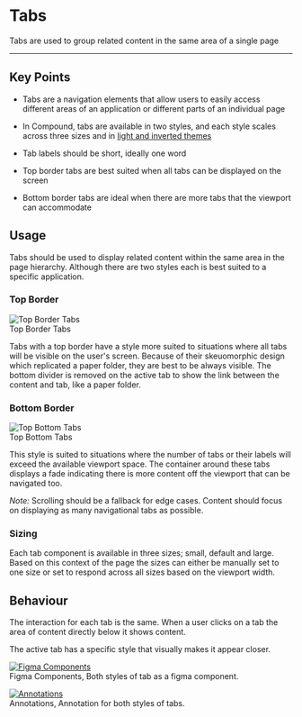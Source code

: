 
# Tabs

Tabs are used to group related content in the same area of a single page

---

## Key Points

- Tabs are a navigation elements that allow users to easily access different areas of an application or different parts of an individual page

- In Compound, tabs are available in two styles, and each style scales across three sizes and in [light and inverted themes]()

- Tab labels should be short, ideally one word

- Top border tabs are best suited when all tabs can be displayed on the screen

- Bottom border tabs are ideal when there are more tabs that the viewport can accommodate

## Usage

Tabs should be used to display related content within the same area in the page hierarchy. Although there are two styles each is best suited to a specific application.

### Top Border

  
![Top Border Tabs](https://studio-assets.supernova.io/design-systems/16150/1ebbef83-198e-486b-90e1-2cf7f21466b6.png?Expires=1980201600&Policy=eyJTdGF0ZW1lbnQiOlt7IlJlc291cmNlIjoiaHR0cHM6Ly9zdHVkaW8tYXNzZXRzLnN1cGVybm92YS5pby9kZXNpZ24tc3lzdGVtcy8xNjE1MC8xZWJiZWY4My0xOThlLTQ4NmItOTBlMS0yY2Y3ZjIxNDY2YjYucG5nIiwiQ29uZGl0aW9uIjp7IkRhdGVMZXNzVGhhbiI6eyJBV1M6RXBvY2hUaW1lIjoxOTgwMjAxNjAwfX19XX0_&Signature=XYCqxDPy8cyzv5N4LkkHpno7sr3xpy0g5TZ4FI~GEL537X2sp1rU794VMjrQktSE4YpZVlITlyofER~as-iPovD19G4SDANFQhNy1YZcUKzsaPfxOJes8sx9afSME5Y86Vr3Vx50sPY6KasPd1c885QQnflawI0dqtihGair-B~L2eSd8ZvvrfK8n5Z11kJ0HfRI2zGchE6Z54oTPaPN7T2-JOelfiORokPkUAQ1QPm6kXiRGyo65j9~vDueh~WtYBf3-018xorRlutQl8XiO7Viis3P8VGktE1eWsBs1H0Cs1e5mfAR2CD5I07ooPCSpUZaxsv5Ix0kuBVQJjQi~Q__&Key-Pair-Id=APKAJGK34LCCAUR7N6LA)  
Top Border Tabs  


Tabs with a top border have a style more suited to situations where all tabs will be visible on the user's screen. Because of their skeuomorphic design which replicated a paper folder, they are best to be always visible. The bottom divider is removed on the active tab to show the link between the content and tab, like a paper folder.

### Bottom Border

  
![Top Bottom Tabs](https://studio-assets.supernova.io/design-systems/16150/a019e04a-843d-4cb7-b3bd-a77784e67dc0.png?Expires=1980201600&Policy=eyJTdGF0ZW1lbnQiOlt7IlJlc291cmNlIjoiaHR0cHM6Ly9zdHVkaW8tYXNzZXRzLnN1cGVybm92YS5pby9kZXNpZ24tc3lzdGVtcy8xNjE1MC9hMDE5ZTA0YS04NDNkLTRjYjctYjNiZC1hNzc3ODRlNjdkYzAucG5nIiwiQ29uZGl0aW9uIjp7IkRhdGVMZXNzVGhhbiI6eyJBV1M6RXBvY2hUaW1lIjoxOTgwMjAxNjAwfX19XX0_&Signature=XuHteGzardA~WqBzJzPz3w765giqwZcqKB4aGgj6p~gD~qE9-TudPgLRZYcdVughQcpzNLe0eEOM8K4gs2Xt4f-vc-JfXTK3zsNdeYibq0qaOyCxfMkSpj~0ERS4FYxpOZ~h2rNjSU9cVzMrHHUimhaNT2DZlghOoUQsNVFMCd7SxBlPXQPfQJP-i~8CLZ06YvQ-RF6gz--nZsQ8a0k1lFcQpa3zvWleRpcpVuczc-btF0I1Ny8wQDAoj~vXVaKEvuhSF5d04S~FbowVK2WIo00vSyiAT3lwIEA5LVzL4-EJIVJptBBLsQy~Ea7wyK3bv1yvIxKfWLYkqH5hMsKyHA__&Key-Pair-Id=APKAJGK34LCCAUR7N6LA)  
Top Bottom Tabs  


This style is suited to situations where the number of tabs or their labels will exceed the available viewport space. The container around these tabs displays a fade indicating there is more content off the viewport that can be navigated too.

*Note:* Scrolling should be a fallback for edge cases. Content should focus on displaying as many navigational tabs as possible.

### Sizing

Each tab component is available in three sizes; small, default and large. Based on this context of the page the sizes can either be manually set to one size or set to respond across all sizes based on the viewport width.

## Behaviour

The interaction for each tab is the same. When a user clicks on a tab the area of content directly below it shows content.

The active tab has a specific style that visually makes it appear closer.

  
[![Figma Components](https://studio-assets.supernova.io/design-systems/16150/31d6f7d7-27b5-4b32-b320-f2007257e307.png?Expires=1980201600&Policy=eyJTdGF0ZW1lbnQiOlt7IlJlc291cmNlIjoiaHR0cHM6Ly9zdHVkaW8tYXNzZXRzLnN1cGVybm92YS5pby9kZXNpZ24tc3lzdGVtcy8xNjE1MC8zMWQ2ZjdkNy0yN2I1LTRiMzItYjMyMC1mMjAwNzI1N2UzMDcucG5nIiwiQ29uZGl0aW9uIjp7IkRhdGVMZXNzVGhhbiI6eyJBV1M6RXBvY2hUaW1lIjoxOTgwMjAxNjAwfX19XX0_&Signature=adVnbKCerfC-V-M4i-gOU7PZAjLLdi5ZWUpFPajnJUFrd9YjHTgHvodycq-Upo0HIC6I4UBW1aIx16cSQj4i-A8N3HCN~tSR4Fu4vyW4ROz8vPMATATofH~9AGah3aJzaM-duefYYdWKFlWrfei1kpTs0b2fuIYGmP0MauexnM2g03UldxcdJ0JAOlO0G2wkyK~VoZjZStApMANw2fjPOoStZVbfCweKyXUwd~dI2qWPCUrabkDqcRbzCW5FW3CrChNuB3pl0s7tiBSum4HXUegaMCPBTsKR44sH5pvt2ryuZM7W2WZ7xZ1c9F-ptqfbjiHuio3yWMH-FJviYktH-Q__&Key-Pair-Id=APKAJGK34LCCAUR7N6LA)](https://www.figma.com/file/tV0UdsxUnOj4ZE8cwC6W2o/Tabs)  
Figma Components, Both styles of tab as a figma component.  
  
[![Annotations](https://studio-assets.supernova.io/design-systems/16150/bdc1a2a7-062d-4d15-aeb5-79a4afd29b02.png?Expires=1980201600&Policy=eyJTdGF0ZW1lbnQiOlt7IlJlc291cmNlIjoiaHR0cHM6Ly9zdHVkaW8tYXNzZXRzLnN1cGVybm92YS5pby9kZXNpZ24tc3lzdGVtcy8xNjE1MC9iZGMxYTJhNy0wNjJkLTRkMTUtYWViNS03OWE0YWZkMjliMDIucG5nIiwiQ29uZGl0aW9uIjp7IkRhdGVMZXNzVGhhbiI6eyJBV1M6RXBvY2hUaW1lIjoxOTgwMjAxNjAwfX19XX0_&Signature=OTfS4OrImAnFuezDfmGQVlFDe6VuxOXtYBBziDmTlbxtlD5fOwefMdmB9QSv6rGC1Vw9vAUtOIDOY5TXF1mDk9uD2iYQgD0RRuW8DnjGXoKkIOeJL3zgiMLYXGgdR5kSSEcR4hATOp-nr99vF9hXumnwrZ5JNiVOFUSX8i334KLjYk5kWcVGNLtCQNWF9ylfByvjTTy7OkQDyj7CV9PRP9ZmcX5qnXlgpOgiDyZ0cECP2GfjM3Nr6Vvu7Sm1iop7QS2NAz7rHnXXMgBNmoNkMzUJ8l99Noag3pO1p5eOVxH2c0KlqYmtt4mBgRt889a~esZ6mNsnVNTxUTH4DdBKVg__&Key-Pair-Id=APKAJGK34LCCAUR7N6LA)](https://www.figma.com/file/V0r6OpbkZw2UNCl9vf49uG/Tabs)  
Annotations, Annotation for both styles of tabs.  
  
